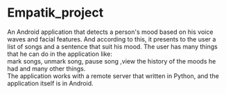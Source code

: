 # Empatik_project
An Android application that detects a person's mood based on his voice waves and facial features.
And according to this, it presents to the user a list of songs and a sentence that suit his mood.
The user has many things that he can do in the application like:   
mark songs, unmark song, pause song ,view the history of the moods he had and many other things.     
The application works with a remote server that written in Python, and the application itself is in Android.
